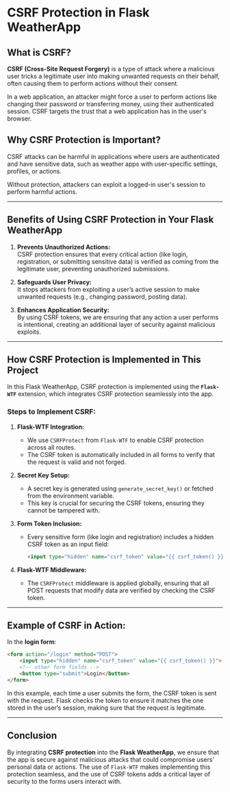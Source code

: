 # CSRF Protection in Flask WeatherApp

## **What is CSRF?**
**CSRF (Cross-Site Request Forgery)** is a type of attack where a malicious user tricks a legitimate user into making unwanted requests on their behalf, often causing them to perform actions without their consent.

In a web application, an attacker might force a user to perform actions like changing their password or transferring money, using their authenticated session. CSRF targets the trust that a web application has in the user's browser.

## **Why CSRF Protection is Important?**
CSRF attacks can be harmful in applications where users are authenticated and have sensitive data, such as weather apps with user-specific settings, profiles, or actions.

Without protection, attackers can exploit a logged-in user's session to perform harmful actions.

---

## **Benefits of Using CSRF Protection in Your Flask WeatherApp**

1. **Prevents Unauthorized Actions:**  
   CSRF protection ensures that every critical action (like login, registration, or submitting sensitive data) is verified as coming from the legitimate user, preventing unauthorized submissions.

2. **Safeguards User Privacy:**  
   It stops attackers from exploiting a user’s active session to make unwanted requests (e.g., changing password, posting data).

3. **Enhances Application Security:**  
   By using CSRF tokens, we are ensuring that any action a user performs is intentional, creating an additional layer of security against malicious exploits.

---

## **How CSRF Protection is Implemented in This Project**

In this Flask WeatherApp, CSRF protection is implemented using the **`Flask-WTF`** extension, which integrates CSRF protection seamlessly into the app.

### **Steps to Implement CSRF:**
1. **Flask-WTF Integration:**
   - We use `CSRFProtect` from `Flask-WTF` to enable CSRF protection across all routes.
   - The CSRF token is automatically included in all forms to verify that the request is valid and not forged.

2. **Secret Key Setup:**
   - A secret key is generated using `generate_secret_key()` or fetched from the environment variable.
   - This key is crucial for securing the CSRF tokens, ensuring they cannot be tampered with.

3. **Form Token Inclusion:**
   - Every sensitive form (like login and registration) includes a hidden CSRF token as an input field:
     ```html
     <input type="hidden" name="csrf_token" value="{{ csrf_token() }}">
     ```

4. **Flask-WTF Middleware:**
   - The `CSRFProtect` middleware is applied globally, ensuring that all POST requests that modify data are verified by checking the CSRF token.

---

## **Example of CSRF in Action:**

In the **login form**:
```html
<form action="/login" method="POST">
    <input type="hidden" name="csrf_token" value="{{ csrf_token() }}">
    <!-- other form fields -->
    <button type="submit">Login</button>
</form>
```

In this example, each time a user submits the form, the CSRF token is sent with the request. Flask checks the token to ensure it matches the one stored in the user’s session, making sure that the request is legitimate.

---

## **Conclusion**

By integrating **CSRF protection** into the **Flask WeatherApp**, we ensure that the app is secure against malicious attacks that could compromise users' personal data or actions. The use of `Flask-WTF` makes implementing this protection seamless, and the use of CSRF tokens adds a critical layer of security to the forms users interact with.